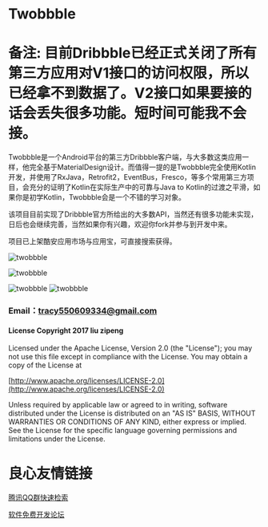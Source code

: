 # Twobbble

# 备注: 目前Dribbble已经正式关闭了所有第三方应用对V1接口的访问权限，所以已经拿不到数据了。V2接口如果要接的话会丢失很多功能。短时间可能我不会接。

Twobbble是一个Android平台的第三方Dribbble客户端，与大多数这类应用一样，他完全基于MaterialDesign设计。而值得一提的是Twobbble完全使用Kotlin开发，并使用了RxJava，Retrofit2，EventBus，Fresco，等多个常用第三方项目，会充分的证明了Kotlin在实际生产中的可靠与Java to Kotlin的过渡之平滑，如果你是初学Kotlin，Twobbble会是一个不错的学习对象。

该项目目前实现了Dribbble官方所给出的大多数API，当然还有很多功能未实现，日后也会继续完善，当然如果你有兴趣，欢迎你fork并参与到开发中来。

项目已上架酷安应用市场与应用宝，可直接搜索获得。

![twobbble](https://github.com/550609334/Twobbble/blob/master/image/image1.png?raw=true)  

![twobbble](https://github.com/550609334/Twobbble/blob/master/image/image2.png?raw=true)  

![twobbble](https://github.com/550609334/Twobbble/blob/master/image/image3.png?raw=true)    ![twobbble](https://github.com/550609334/Twobbble/blob/master/image/image4.png?raw=true)  

### Email：tracy550609334@gmail.com  

#### License Copyright 2017 liu zipeng

Licensed under the Apache License, Version 2.0 (the "License"); you may not use this file except in compliance with the License. You may obtain a copy of the License at

[http://www.apache.org/licenses/LICENSE-2.0](http://www.apache.org/licenses/LICENSE-2.0)

Unless required by applicable law or agreed to in writing, software distributed under the License is distributed on an "AS IS" BASIS, WITHOUT WARRANTIES OR CONDITIONS OF ANY KIND, either express or implied. See the License for the specific language governing permissions and limitations under the License.


 # 良心友情链接

[腾讯QQ群快速检索](http://u.720life.cn/s/8cf73f7c)

[软件免费开发论坛](http://u.720life.cn/s/bbb01dc0)